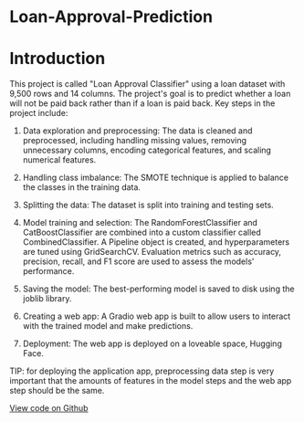 # Loan-Approval-Prediction
# Introduction
This project is called "Loan Approval Classifier" using a loan dataset with 9,500 rows and 14 columns. The project's goal is to predict whether a loan will not be paid back rather than if a loan is paid back. Key steps in the project include:

1. Data exploration and preprocessing: The data is cleaned and preprocessed, including handling missing values, removing unnecessary columns, encoding categorical features, and scaling numerical features.

1. Handling class imbalance: The SMOTE technique is applied to balance the classes in the training data.

1. Splitting the data: The dataset is split into training and testing sets.

1. Model training and selection: The RandomForestClassifier and CatBoostClassifier are combined into a custom classifier called CombinedClassifier. A Pipeline object is created, and hyperparameters are tuned using GridSearchCV. Evaluation metrics such as accuracy, precision, recall, and F1 score are used to assess the models' performance.

1. Saving the model: The best-performing model is saved to disk using the joblib library.

1. Creating a web app: A Gradio web app is built to allow users to interact with the trained model and make predictions.

1. Deployment: The web app is deployed on a loveable space, Hugging Face.

TIP: for deploying the application app, preprocessing data step is very important that the amounts of features in the model steps and the web app step should be the same. 

[View code on Github](https://github.com/joshchen314/Loan-Approval-Prediction/blob/main/loan-approval-prediction.ipynb)
